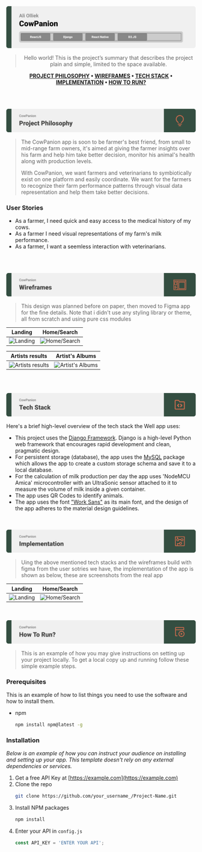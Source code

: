 <img src="./readme/title1.svg"/>

<div align="center">

> Hello world! This is the project’s summary that describes the project plain and simple, limited to the space available. 

**[PROJECT PHILOSOPHY](#) • [WIREFRAMES](#) • [TECH STACK](#) • [IMPLEMENTATION](#) • [HOW TO RUN?](#)**

</div>

<br><br>


<img src="./readme/title2.svg"/>

> The CowPanion app is soon to be farmer's best friend, from small to mid-range farm owners, it's aimed at giving the farmer insights over his farm and help him take better decision, monitor his animal's health along with production levels.
> 
> With CowPanion, we want farmers and veterinarians to symbiotically exist on one platform and easily coordinate. We want for the farmers to recognize their farm performance patterns through visual data representation and help them take better decisions.

### User Stories
- As a farmer, I need quick and easy access to the medical history of my cows.
- As a farmer I need visual representations of my farm's milk performance.
- As a farmer, I want a seemless interaction with veterinarians.

<br><br>

<img src="./readme/title3.svg"/>

> This design was planned before on paper, then moved to Figma app for the fine details.
Note that i didn't use any styling library or theme, all from scratch and using pure css modules

| Landing  | Home/Search  |
| -----------------| -----|
| ![Landing]() | ![Home/Search]() |

| Artists results  | Artist's Albums  |
| -----------------| -----|
| ![Artists results]() | ![Artist's Albums]() |


<br><br>

<img src="./readme/title4.svg"/>

Here's a brief high-level overview of the tech stack the Well app uses:

- This project uses the [Django Framework](https://www.djangoproject.com/). Django is a high-level Python web framework that encourages rapid development and clean, pragmatic design.
- For persistent storage (database), the app uses the [MySQL](https://www.mysql.com/) package which allows the app to create a custom storage schema and save it to a local database.
- For the calculation of milk production per day the app uses 'NodeMCU Amica' microcontroller with an UltraSonic sensor attached to it to measure the volume of milk inside a given container.
- The app uses QR Codes to identify animals.
- The app uses the font ["Work Sans"](https://fonts.google.com/specimen/Work+Sans) as its main font, and the design of the app adheres to the material design guidelines.



<br><br>
<img src="./readme/title5.svg"/>

> Uing the above mentioned tech stacks and the wireframes build with figma from the user sotries we have, the implementation of the app is shown as below, these are screenshots from the real app

| Landing  | Home/Search  |
| -----------------| -----|
| ![Landing]() | ![Home/Search]() |


<br><br>
<img src="./readme/title6.svg"/>


> This is an example of how you may give instructions on setting up your project locally.
To get a local copy up and running follow these simple example steps.

### Prerequisites

This is an example of how to list things you need to use the software and how to install them.
* npm
  ```sh
  npm install npm@latest -g
  ```

### Installation

_Below is an example of how you can instruct your audience on installing and setting up your app. This template doesn't rely on any external dependencies or services._

1. Get a free API Key at [https://example.com](https://example.com)
2. Clone the repo
   ```sh
   git clone https://github.com/your_username_/Project-Name.git
   ```
3. Install NPM packages
   ```sh
   npm install
   ```
4. Enter your API in `config.js`
   ```js
   const API_KEY = 'ENTER YOUR API';
   ```


